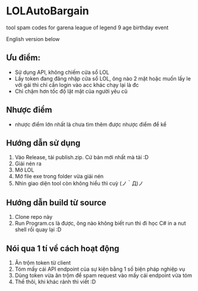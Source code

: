 # LOLAutoBargain
tool spam codes for garena league of legend 9 age birthday event

English version below

## Ưu điểm:
- Sử dụng API, không chiếm cửa sổ LOL
- Lấy token đang đăng nhập cửa sổ LOL, ông nào 2 mặt hoặc muốn lấy le với gái thì chỉ cần login vào acc khác chạy lại là đc
- Chỉ chậm hơn tốc độ lật mặt của người yêu cũ
## Nhược điểm
- nhược điểm lớn nhất là chưa tìm thêm được nhược điểm để kể

## Hướng dẫn sử dụng
1. Vào Release, tải publish.zip. Cứ bản mới nhất mà tải :D
2. Giải nén ra
3. Mở LOL
4. Mở file exe trong folder vừa giải nén
5. Nhìn giao diện tool còn không hiểu thì cuỳ (ノ｀Д)ノ

## Hướng dẫn build từ source
1. Clone repo này
2. Run Program.cs là được, ông nào không biết run thì đi học C# in a nut shell rồi quay lại :D

## Nói qua 1 tí về cách hoạt động
1. Ăn trộm token từ client
2. Tóm mấy cái API endpoint của sự kiện bằng 1 số biện pháp nghiệp vụ
3. Dùng token vừa ăn trộm để spam request vào mấy cái endpoint vừa tóm
4. Thế thôi, khi khác rảnh thì viết :D
